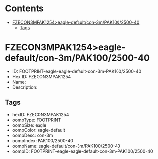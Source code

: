



Contents
========

* [FZECON3MPAK1254>eagle-default/con-3m/PAK100/2500-40](#fzecon3mpak1254eagle-defaultcon-3mpak1002500-40)
	* [Tags](#tags)

# FZECON3MPAK1254>eagle-default/con-3m/PAK100/2500-40

- ID: FOOTPRINT-eagle-eagle-default-con-3m-PAK100/2500-40
- Hex ID: FZECON3MPAK1254
- Name: 
- Description: 

## Tags

- hexID: FZECON3MPAK1254
- oompType: FOOTPRINT
- oompSize: eagle
- oompColor: eagle-default
- oompDesc: con-3m
- oompIndex: PAK100/2500-40
- oompName: eagle-default/con-3m/PAK100/2500-40
- oompID: FOOTPRINT-eagle-eagle-default-con-3m-PAK100/2500-40
